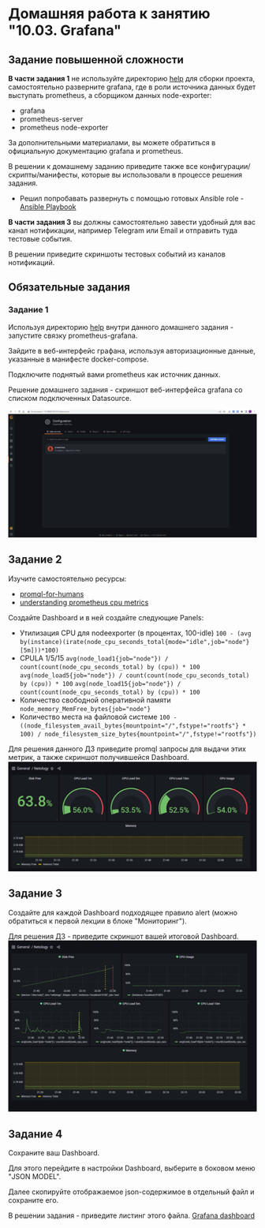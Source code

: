 # Домашняя работа к занятию "10.03. Grafana"

## Задание повышенной сложности

**В части задания 1** не используйте директорию [help](./help) для сборки проекта, самостоятельно разверните grafana, где в 
роли источника данных будет выступать prometheus, а сборщиком данных node-exporter:
- grafana
- prometheus-server
- prometheus node-exporter

За дополнительными материалами, вы можете обратиться в официальную документацию grafana и prometheus.

В решении к домашнему заданию приведите также все конфигурации/скрипты/манифесты, которые вы 
использовали в процессе решения задания.
  * Решил попробавать развернуть с помощью готовых Ansible role - [Ansible Playbook](./ansible/)

**В части задания 3** вы должны самостоятельно завести удобный для вас канал нотификации, например Telegram или Email
и отправить туда тестовые события.

В решении приведите скриншоты тестовых событий из каналов нотификаций.

## Обязательные задания

### Задание 1
Используя директорию [help](./help) внутри данного домашнего задания - запустите связку prometheus-grafana.

Зайдите в веб-интерфейс графана, используя авторизационные данные, указанные в манифесте docker-compose.

Подключите поднятый вами prometheus как источник данных.

Решение домашнего задания - скриншот веб-интерфейса grafana со списком подключенных Datasource.

![Grafana Data Sources](./screenshots/grafana_data_sources.png)

## Задание 2
Изучите самостоятельно ресурсы:
- [promql-for-humans](https://timber.io/blog/promql-for-humans/#cpu-usage-by-instance)
- [understanding prometheus cpu metrics](https://www.robustperception.io/understanding-machine-cpu-usage)

Создайте Dashboard и в ней создайте следующие Panels:
- Утилизация CPU для nodeexporter (в процентах, 100-idle)
`100 - (avg by(instance)(irate(node_cpu_seconds_total{mode="idle",job="node"}[5m]))*100)`
- CPULA 1/5/15
`avg(node_load1{job="node"}) / count(count(node_cpu_seconds_total) by (cpu)) * 100`
`avg(node_load5{job="node"}) / count(count(node_cpu_seconds_total) by (cpu)) * 100`
`avg(node_load15{job="node"}) / count(count(node_cpu_seconds_total) by (cpu)) * 100`
- Количество свободной оперативной памяти
`node_memory_MemFree_bytes{job="node"}`
- Количество места на файловой системе
`100 - ((node_filesystem_avail_bytes{mountpoint="/",fstype!="rootfs"} * 100) / node_filesystem_size_bytes{mountpoint="/",fstype!="rootfs"})`   

Для решения данного ДЗ приведите promql запросы для выдачи этих метрик, а также скриншот получившейся Dashboard.
![Dashboard](./screenshots/dashboard.png)

## Задание 3
Создайте для каждой Dashboard подходящее правило alert (можно обратиться к первой лекции в блоке "Мониторинг").

Для решения ДЗ - приведите скриншот вашей итоговой Dashboard.
![Alerting dashboard](./screenshots/Alerting.png)


## Задание 4
Сохраните ваш Dashboard.

Для этого перейдите в настройки Dashboard, выберите в боковом меню "JSON MODEL".

Далее скопируйте отображаемое json-содержимое в отдельный файл и сохраните его.

В решении задания - приведите листинг этого файла.
[Grafana dashboard](./grafana_dashboard.json)